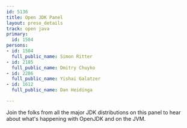 ```yaml
---
id: 5136
title: Open JDK Panel
layout: preso_details
track: open java
primary:
  id: 1504
persons:
- id: 1504
  full_public_name: Simon Ritter
- id: 2185
  full_public_name: Dmitry Chuyko
- id: 2286
  full_public_name: Yishai Galatzer
- id: 1612
  full_public_name: Dan Heidinga

---
```

Join the folks from all the major JDK distributions on this panel to hear about what's happening with OpenJDK and on the JVM.
